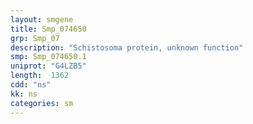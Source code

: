 ```yaml
---
layout: smgene
title: Smp_074650
grp: Smp_07
description: "Schistosoma protein, unknown function"
smp: Smp_074650.1
uniprot: "G4LZB5"
length:  1362
cdd: "ns"
kk: ns
categories: sm
---
```

